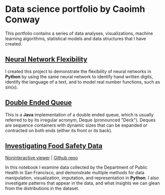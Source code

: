 # Data science portfolio by Caoimh Conway

This portfolio contains a series of data analyses, visualizations, machine learning algorithms, statistical models and data structures that I have created.


## [Neural Network Flexibility](https://github.com/CaoimhConway/NeuralNetworkFlexibility)

I created this project to demonstrate the flexibility of neural networks in **Python** by using the same neural network to identify hand written digits, identify the language of a text, and to model real number functions, such as sin(x).


## [Double Ended Queue](https://github.com/CaoimhConway/DoubleEndedQueue)
This is a **Java** implementation of a double ended queue, which is usually referred to by its irregular acronym, Deque (pronounced "Deck").  Deques are sequence containers with dynamic sizes that can be expanded or contracted on both ends (either its front or its back). 

## [Investigating Food Safety Data](https://mybinder.org/v2/gh/CaoimhConway/InvestigatingFoodSafetyData/master)
[Noninteractive viewer](https://nbviewer.jupyter.org/github/CaoimhConway/InvestigatingFoodSafetyData/blob/master/Investigating%20Food%20Safety%20Data.ipynb)     |    [Github repo](https://github.com/CaoimhConway/InvestigatingFoodSafetyData)

In this notebook I examine data collected by the Department of Public Health in San Francisco, and demonstrate multiple methods for data manipulation, visualization, imputation, and representation in **Python**. I also investigate patterns that appear in the data, and what insights we can glean from the distributions in the dataset.

